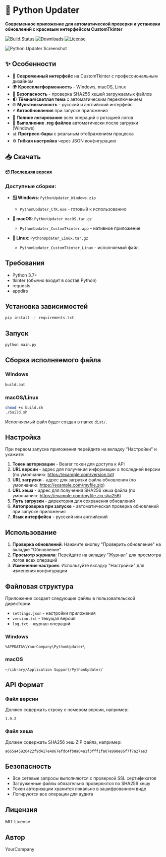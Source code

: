 # 🚀 Python Updater

**Современное приложение для автоматической проверки и установки обновлений с красивым интерфейсом CustomTkinter**

[![Build Status](https://github.com/yourusername/python-updater/workflows/🚀%20Build%20Python%20Updater/badge.svg)](https://github.com/yourusername/python-updater/actions)
[![Downloads](https://img.shields.io/github/downloads/yourusername/python-updater/total.svg)](https://github.com/yourusername/python-updater/releases)
[![License](https://img.shields.io/badge/license-MIT-blue.svg)](LICENSE)

![Python Updater Screenshot](https://via.placeholder.com/800x600/4A90E2/FFFFFF?text=Python+Updater+CustomTkinter)

## ✨ Особенности

- 🎨 **Современный интерфейс** на CustomTkinter с профессиональным дизайном
- 🌍 **Кроссплатформенность** - Windows, macOS, Linux
- 🔐 **Безопасность** - проверка SHA256 хешей загружаемых файлов
- 🌓 **Тёмная/светлая тема** с автоматическим переключением
- 🌐 **Мультиязычность** - русский и английский интерфейс
- ⚡ **Автообновления** при запуске приложения
- 📝 **Полное логирование** всех операций с ротацией логов
- 🔧 **Выполнение .reg файлов** автоматически после загрузки (Windows)
- 📊 **Прогресс-бары** с реальным отображением процесса
- ⚙️ **Гибкая настройка** через JSON конфигурацию

## 📥 Скачать

**[📦 Последняя версия](https://github.com/yourusername/python-updater/releases/latest)**

### Доступные сборки:

- **🪟 Windows**: `PythonUpdater_Windows.zip`
  - `PythonUpdater_CTK.exe` - готовый к использованию
  
- **🍎 macOS**: `PythonUpdater_macOS.tar.gz`
  - `PythonUpdater_CustomTkinter.app` - нативное приложение
  
- **🐧 Linux**: `PythonUpdater_Linux.tar.gz`
  - `PythonUpdater_CustomTkinter_Linux` - исполняемый файл

## Требования

- Python 3.7+
- tkinter (обычно входит в состав Python)
- requests
- appdirs

## Установка зависимостей

```bash
pip install -r requirements.txt
```

## Запуск

```bash
python main.py
```

## Сборка исполняемого файла

### Windows

```cmd
build.bat
```

### macOS/Linux

```bash
chmod +x build.sh
./build.sh
```

Исполняемый файл будет создан в папке `dist/`.

## Настройка

При первом запуске приложения перейдите на вкладку "Настройки" и укажите:

1. **Токен авторизации** - Bearer токен для доступа к API
2. **URL версии** - адрес для получения информации о последней версии (по умолчанию: https://example.com/version.txt)
3. **URL загрузки** - адрес для загрузки файла обновления (по умолчанию: https://example.com/myfile.zip)
4. **URL хеша** - адрес для получения SHA256 хеша файла (по умолчанию: https://example.com/myfile.zip.sha256)
5. **Путь загрузки** - директория для сохранения обновлений
6. **Автопроверка при запуске** - автоматическая проверка обновлений при запуске приложения
7. **Язык интерфейса** - русский или английский

## Использование

1. **Проверка обновлений**: Нажмите кнопку "Проверить обновление" на вкладке "Обновление"
2. **Просмотр журнала**: Перейдите на вкладку "Журнал" для просмотра логов всех операций
3. **Изменение настроек**: Используйте вкладку "Настройки" для изменения конфигурации

## Файловая структура

Приложение создает следующие файлы в пользовательской директории:

- `settings.json` - настройки приложения
- `version.txt` - текущая версия
- `log.txt` - журнал операций

### Windows
```
%APPDATA%\YourCompany\PythonUpdater\
```

### macOS
```
~/Library/Application Support/PythonUpdater/
```

## API Формат

### Файл версии
Должен содержать строку с номером версии, например:
```
1.0.2
```

### Файл хеша
Должен содержать SHA256 хеш ZIP файла, например:
```
a665a45920422f9d417e4867efdc4fb8a04a1f3fff1fa07e998e86f7f7a27ae3
```

## Безопасность

- Все сетевые запросы выполняются с проверкой SSL сертификатов
- Загруженные файлы обязательно проверяются по SHA256 хешу
- Токен авторизации хранится локально в зашифрованном виде
- Логируются все операции для аудита

## Лицензия

MIT License

## Автор

YourCompany
